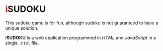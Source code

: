 # <span style='color: red !important'>i</span>SUDOKU
This sudoku game is for fun, although sudoku is not guaranteed to have a unique solution.

**<span style='color: red !important'>i</span>SUDOKU** is a web application programmed in *HTML* and *JavaScript* in a single `.html` file.
